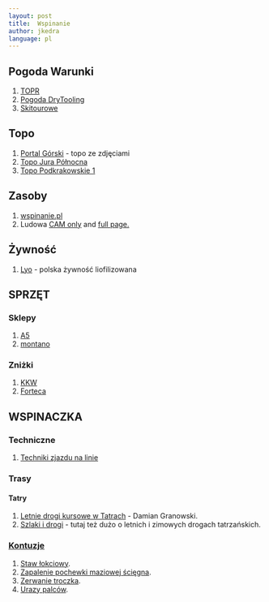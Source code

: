 ```yaml
---
layout: post
title:  Wspinanie
author: jkedra
language: pl
---
```


## Pogoda Warunki

1. [TOPR](http://pogoda.topr.pl)
2. [Pogoda DryTooling](http://drytooling.com.pl/pogoda-w-gorach)
3. [Skitourowe](http://skitourowezakopane.pl/)

## Topo

1. [Portal Górski](http://topo.portalgorski.pl/) - topo ze zdjęciami
2. [Topo Jura Północna](http://topojura.dz.pl/)
3. [Topo Podkrakowskie 1](http://climbing.ovh.org/index.html)

## Zasoby

1. [wspinanie.pl](http://wspinanie.pl/)
2. Ludowa [CAM only](/static/ludowa.html) and
   [full page.](http://www.cwf.pl/kamera-live)

## Żywność

1. [Lyo](https://lyofood.pl/) - polska żywność liofilizowana 

## SPRZĘT

### Sklepy

1. [A5](http://a5.sklep.pl)
2. [montano](http://montano.pl)

### Zniżki

1. [KKW](http://www.kw.krakow.pl/o-klubie/czlonkowskie/znizki.html)
2. [Forteca](https://www.facebook.com/cwforteca/app/352601181451872/)



## WSPINACZKA

### Techniczne

1. [Techniki zjazdu na linie][zjazd1]

### Trasy

#### Tatry

1. [Letnie drogi kursowe w Tatrach][gran-tatr-let1] -
    Damian Granowski.
2. [Szlaki i drogi](http://szlakiidrogi.pl/) -
    tutaj też dużo o letnich i zimowych drogach tatrzańskich.

### [Kontuzje](http://wspinanie.pl/tag/abc-pierwszej-pomocy-przy-kontuzjach/)

1. [Staw łokciowy](http://wspinanie.pl/2011/02/kontuzje-stawu-lokciowego/).
1. [Zapalenie pochewki maziowej ścięgna](http://wspinanie.pl/2011/01/kontuzje-zapalenie-pochewki-maziowej-sciegna/).
2. [Zerwanie troczka](http://wspinanie.pl/2011/03/abc-pierwszej-pomocy-zerwanie-troczka/).
3. [Urazy palców](http://wspinanie.pl/2011/01/najsilniejsze-palce-na-swiecie/).

[zjazd1]: http://drytooling.com.pl/serwis/art/patenty/7025-poradnik-wspinaczkowy-zjazd-na-linie?showall=1
[gran-tatr-let1]: http://drytooling.com.pl/serwis/art/artykuly/6436-wybrane-drogi-kursowe-tatry-lato
